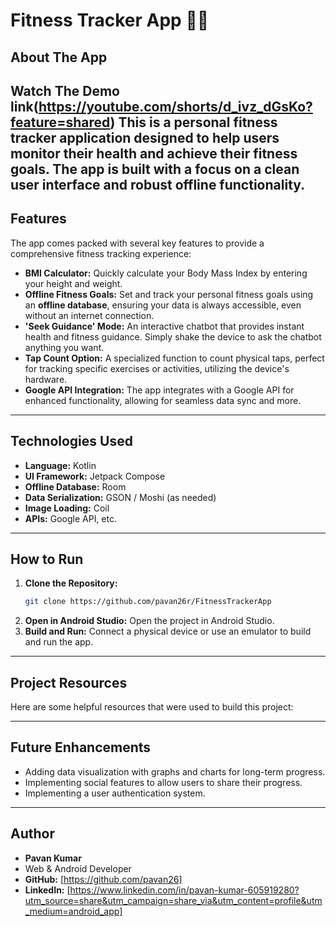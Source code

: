 # Fitness Tracker App 🏋️‍♂️
## About The App
Watch The Demo link(https://youtube.com/shorts/d_ivz_dGsKo?feature=shared)
This is a personal fitness tracker application designed to help users monitor their health and achieve their fitness goals. The app is built with a focus on a clean user interface and robust offline functionality.
---
## Features
The app comes packed with several key features to provide a comprehensive fitness tracking experience:
* **BMI Calculator:** Quickly calculate your Body Mass Index by entering your height and weight.
* **Offline Fitness Goals:** Set and track your personal fitness goals using an **offline database**, ensuring your data is always accessible, even without an internet connection.
* **'Seek Guidance' Mode:** An interactive chatbot that provides instant health and fitness guidance. Simply shake the device to ask the chatbot anything you want.
* **Tap Count Option:** A specialized function to count physical taps, perfect for tracking specific exercises or activities, utilizing the device's hardware.
* **Google API Integration:** The app integrates with a Google API for enhanced functionality, allowing for seamless data sync and more.
---
## Technologies Used
* **Language:** Kotlin
* **UI Framework:** Jetpack Compose
* **Offline Database:** Room
* **Data Serialization:** GSON / Moshi (as needed)
* **Image Loading:** Coil
* **APIs:** Google API, etc.
---
## How to Run
1.  **Clone the Repository:**
    ```bash
    git clone https://github.com/pavan26r/FitnessTrackerApp
    ```
2.  **Open in Android Studio:** Open the project in Android Studio.
3.  **Build and Run:** Connect a physical device or use an emulator to build and run the app.
---
## Project Resources
Here are some helpful resources that were used to build this project:

---
## Future Enhancements
* Adding data visualization with graphs and charts for long-term progress.
* Implementing social features to allow users to share their progress.
* Implementing a user authentication system.
---
## Author
* **Pavan Kumar**
* Web & Android Developer 
* **GitHub:** [https://github.com/pavan26]
* **LinkedIn:** [https://www.linkedin.com/in/pavan-kumar-605919280?utm_source=share&utm_campaign=share_via&utm_content=profile&utm_medium=android_app]
